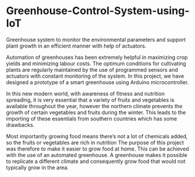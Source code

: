 # Greenhouse-Control-System-using-IoT
Greenhouse system to monitor the environmental parameters and support plant growth in an efficient manner with help of actuators.

Automation of greenhouses has been extremely helpful in maximizing crop yields and minimizing labour costs. The optimum conditions for cultivating plants are regularly maintained by the use of programmed sensors and actuators with constant monitoring of the system. In this project, we have designed a prototype of a smart greenhouse using Arduino microcontroller.

In this new modern world, with awareness of fitness and nutrition spreading, it is very essential that a variety of fruits and vegetables is available throughout the year, however the northern climate prevents the growth of certain vegetables and fruits during the winter. This leads to the importing of these essentials from southern countries which has some drawbacks.

Most importantly growing food means there’s not a lot of chemicals added, so the fruits or vegetables are rich in nutrition
The purpose of this project was therefore to make it easier to grow food at home. This can be achieved with the use of an automated greenhouse. A greenhouse makes it possible to replicate a different climate and consequently grow food that would not typically grow in the area.
